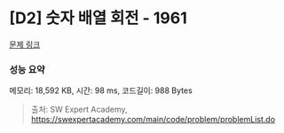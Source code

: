 # [D2] 숫자 배열 회전 - 1961 

[문제 링크](https://swexpertacademy.com/main/code/problem/problemDetail.do?contestProbId=AV5Pq-OKAVYDFAUq) 

### 성능 요약

메모리: 18,592 KB, 시간: 98 ms, 코드길이: 988 Bytes



> 출처: SW Expert Academy, https://swexpertacademy.com/main/code/problem/problemList.do